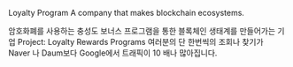 Loyalty Program A company that makes blockchain ecosystems.

암호화폐를 사용하는 충성도 보너스 프로그램을 통한 블록체인 생태계를 만들어가는 기업
Project: Loyalty Rewards Programs
여러분의 단 한번씩의 조회나 찾기가
Naver 나 Daum보다 Google에서 트래픽이 10 배나 많아집니다.

